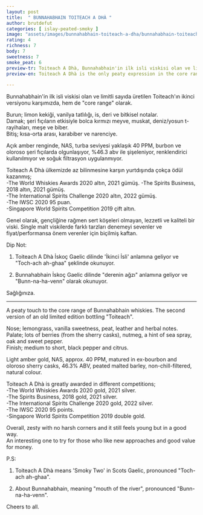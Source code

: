 ```yaml
---
layout: post
title:  " BUNNAHABHAIN TOITEACH A DHÀ "
author: brutdefut
categories: [ islay-peated-smoky ]
image: "assets/images/bunnahabhain-toiteach-a-dha/bunnahabhain-toiteach-a-dha.JPG"
rating: 4
richness: 7
body: 7
sweetness: 7
smoke_peat: 6
preview-tr: Toiteach A Dhà, Bunnahabhain'in ilk isli viskisi olan ve limitli sayıda üretilen Toiteach'ın ikinci versiyonu.            
preview-en: Toiteach A Dhà is the only peaty expression in the core range of Bunnahabhain whiskies.       
     
---
```


Bunnahabhain'in ilk isli viskisi olan ve limitli sayıda üretilen Toiteach'ın ikinci versiyonu karşımızda, hem de "core range" olarak.  

Burun; limon kekiği, vanilya tatlılığı, is, deri ve bitkisel notalar.  
Damak; şeri fıçıların etkisiyle bolca kırmızı meyve, muskat, deniz/yosun t-rayihaları, meşe ve biber.  
Bitiş; kısa-orta arası, karabiber ve narenciye.  

Açık amber renginde, NAS, turba seviyesi yaklaşık 40 PPM, burbon ve oloroso şeri fıçılarda olgunlaşıyor, %46.3 abv ile şişeleniyor, renklendirici kullanılmıyor ve soğuk filtrasyon uygulanmıyor.  

Toiteach A Dhà ülkemizde az bilinmesine karşın yurtdışında çokça ödül kazanmış;  
-The World Whiskies Awards 2020 altın, 2021 gümüş.
-The Spirits Business, 2018 altın, 2021 gümüş.    
-The International Spirits Challenge 2020 altın, 2022 gümüş.  
-The IWSC 2020 95 puan.   
-Singapore World Spirits Competition 2019 çift altın.   

Genel olarak, gençliğine rağmen sert köşeleri olmayan, lezzetli ve kaliteli bir viski. Single malt viskilerde farklı tarzları denemeyi sevenler ve fiyat/performansa önem verenler için biçilmiş kaftan.  

Dip Not:  
1) Toiteach A Dhà İskoç Gaelic dilinde 'İkinci İsli' anlamına geliyor ve "Toch-ach ah-ghaa" şeklinde okunuyor.  

2) Bunnahabhain İskoç Gaelic dilinde "derenin ağzı" anlamına geliyor ve "Bunn-na-ha-venn" olarak okunuyor.  

Sağlığınıza.      
   
-----------------------------------------------

<p id="english"></p>

A peaty touch to the core range of Bunnahabhain whiskies. The second version of an old limited edition bottling "Toiteach".  

Nose; lemongrass, vanilla sweetness, peat, leather and herbal notes.  
Palate; lots of berries (from the sherry casks), nutmeg, a hint of sea spray, oak and sweet pepper.  
Finish; medium to short, black pepper and citrus.  

Light amber gold, NAS, approx. 40 PPM, matured in ex-bourbon and oloroso sherry casks, 46.3% ABV, peated malted barley, non-chill-filtered, natural colour.  

Toiteach A Dhà is greatly awarded in different competitions;  
-The World Whiskies Awards 2020 gold, 2021 silver.  
-The Spirits Business, 2018 gold, 2021 silver.    
-The International Spirits Challenge 2020 gold, 2022 silver.  
-The IWSC 2020 95 points.    
-Singapore World Spirits Competition 2019 double gold.    

Overall, zesty with no harsh corners and it still feels young but in a good way.  
An interesting one to try for those who like new approaches and good value for money.  

P.S:  
1) Toiteach A Dhà means 'Smoky Two' in Scots Gaelic, pronounced "Toch-ach ah-ghaa".  

2) About Bunnahabhain, meaning "mouth of the river", pronounced "Bunn-na-ha-venn".  

Cheers to all.  
      
